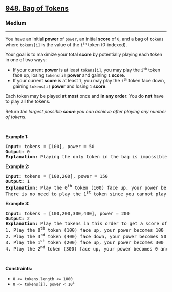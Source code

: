 <h2><a href="https://leetcode.com/problems/bag-of-tokens/">948. Bag of Tokens</a></h2><h3>Medium</h3><hr><div style="user-select: auto;" data-read-aloud-multi-block="true"><p style="user-select: auto;">You have an initial <strong style="user-select: auto;">power</strong> of <code style="user-select: auto;">power</code>, an initial <strong style="user-select: auto;">score</strong> of <code style="user-select: auto;">0</code>, and a bag of <code style="user-select: auto;">tokens</code> where <code style="user-select: auto;">tokens[i]</code> is the value of the <code style="user-select: auto;">i<sup style="user-select: auto;">th</sup></code> token (0-indexed).</p>

<p style="user-select: auto;">Your goal is to maximize your total <strong style="user-select: auto;">score</strong> by potentially playing each token in one of two ways:</p>

<ul style="user-select: auto;">
	<li style="user-select: auto;">If your current <strong style="user-select: auto;">power</strong> is at least <code style="user-select: auto;">tokens[i]</code>, you may play the <code style="user-select: auto;">i<sup style="user-select: auto;">th</sup></code> token face up, losing <code style="user-select: auto;">tokens[i]</code> <strong style="user-select: auto;">power</strong> and gaining <code style="user-select: auto;">1</code> <strong style="user-select: auto;">score</strong>.</li>
	<li style="user-select: auto;">If your current <strong style="user-select: auto;">score</strong> is at least <code style="user-select: auto;">1</code>, you may play the <code style="user-select: auto;">i<sup style="user-select: auto;">th</sup></code> token face down, gaining <code style="user-select: auto;">tokens[i]</code> <strong style="user-select: auto;">power</strong> and losing <code style="user-select: auto;">1</code> <strong style="user-select: auto;">score</strong>.</li>
</ul>

<p style="user-select: auto;">Each token may be played <strong style="user-select: auto;">at most</strong> once and <strong style="user-select: auto;">in any order</strong>. You do <strong style="user-select: auto;">not</strong> have to play all the tokens.</p>

<p style="user-select: auto;">Return <em style="user-select: auto;">the largest possible <strong style="user-select: auto;">score</strong> you can achieve after playing any number of tokens</em>.</p>

<p style="user-select: auto;">&nbsp;</p>
<p style="user-select: auto;"><strong style="user-select: auto;">Example 1:</strong></p>

<pre style="user-select: auto;"><strong style="user-select: auto;">Input:</strong> tokens = [100], power = 50
<strong style="user-select: auto;">Output:</strong> 0
<strong style="user-select: auto;">Explanation</strong><strong style="user-select: auto;">:</strong> Playing the only token in the bag is impossible because you either have too little power or too little score.
</pre>

<p style="user-select: auto;"><strong style="user-select: auto;">Example 2:</strong></p>

<pre style="user-select: auto;"><strong style="user-select: auto;">Input:</strong> tokens = [100,200], power = 150
<strong style="user-select: auto;">Output:</strong> 1
<strong style="user-select: auto;">Explanation:</strong> Play the 0<sup style="user-select: auto;">th</sup> token (100) face up, your power becomes 50 and score becomes 1.
There is no need to play the 1<sup style="user-select: auto;">st</sup> token since you cannot play it face up to add to your score.
</pre>

<p style="user-select: auto;"><strong style="user-select: auto;">Example 3:</strong></p>

<pre style="user-select: auto;"><strong style="user-select: auto;">Input:</strong> tokens = [100,200,300,400], power = 200
<strong style="user-select: auto;">Output:</strong> 2
<strong style="user-select: auto;">Explanation:</strong> Play the tokens in this order to get a score of 2:
1. Play the 0<sup style="user-select: auto;">th</sup> token (100) face up, your power becomes 100 and score becomes 1.
2. Play the 3<sup style="user-select: auto;">rd</sup> token (400) face down, your power becomes 500 and score becomes 0.
3. Play the 1<sup style="user-select: auto;">st</sup> token (200) face up, your power becomes 300 and score becomes 1.
4. Play the 2<sup style="user-select: auto;">nd </sup>token (300) face up, your power becomes 0 and score becomes 2.
</pre>

<p style="user-select: auto;">&nbsp;</p>
<p style="user-select: auto;"><strong style="user-select: auto;">Constraints:</strong></p>

<ul style="user-select: auto;">
	<li style="user-select: auto;"><code style="user-select: auto;">0 &lt;= tokens.length &lt;= 1000</code></li>
	<li style="user-select: auto;"><code style="user-select: auto;">0 &lt;= tokens[i],&nbsp;power &lt; 10<sup style="user-select: auto;">4</sup></code></li>
</ul>
</div>